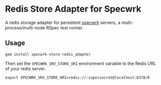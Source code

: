 # Redis Store Adapter for Specwrk

A redis storage adapter for persistent [specwrk](https://github.com/danielwestendorf/specwrk) servers, a multi-process/multi-node RSpec test runner. 

## Usage
```
gem install specwrk-store-redis_adapter 
```

Then set the `SPECWRK_SRV_STORE_URI` environment variable to the Redis URL of your redis server.

```
export SPECWRK_SRV_STORE_URI=redis://:supersecret@localhost:6378/0
```
